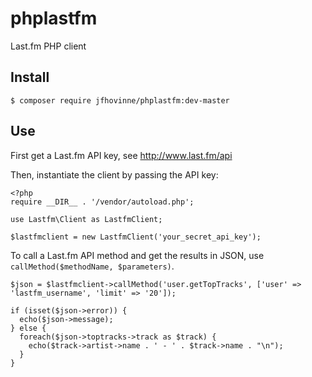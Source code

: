 # phplastfm
Last.fm PHP client

## Install

```
$ composer require jfhovinne/phplastfm:dev-master
```

## Use

First get a Last.fm API key, see http://www.last.fm/api

Then, instantiate the client by passing the API key:

```
<?php
require __DIR__ . '/vendor/autoload.php';

use Lastfm\Client as LastfmClient;

$lastfmclient = new LastfmClient('your_secret_api_key');
```

To call a Last.fm API method and get the results in JSON, use `callMethod($methodName, $parameters)`.

```
$json = $lastfmclient->callMethod('user.getTopTracks', ['user' => 'lastfm_username', 'limit' => '20']);

if (isset($json->error)) {
  echo($json->message);
} else {
  foreach($json->toptracks->track as $track) {
    echo($track->artist->name . ' - ' . $track->name . "\n");
  }
}
```
